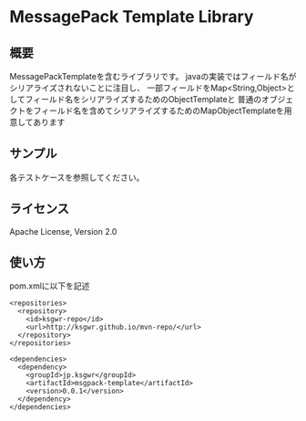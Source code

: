 # MessagePack Template Library

## 概要

MessagePackTemplateを含むライブラリです。
javaの実装ではフィールド名がシリアライズされないことに注目し、
一部フィールドをMap<String,Object>としてフィールド名をシリアライズするためのObjectTemplateと
普通のオブジェクトをフィールド名を含めてシリアライズするためのMapObjectTemplateを用意してあります


## サンプル

各テストケースを参照してください。


## ライセンス

Apache License, Version 2.0


## 使い方

pom.xmlに以下を記述

```
<repositories>
  <repository>
    <id>ksgwr-repo</id>
    <url>http://ksgwr.github.io/mvn-repo/</url>
  </repository>
</repositories>

<dependencies>
  <dependency>
    <groupId>jp.ksgwr</groupId>
    <artifactId>msgpack-template</artifactId>
    <version>0.0.1</version>
  </dependency>
</dependencies>
```
